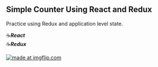 ## Simple Counter Using React and Redux

Practice using Redux and application level state.

:coffee:**_React_**
<br>
:coffee:**_Redux_**

<a href="https://imgflip.com/gif/2q1vgn"><img src="https://i.imgflip.com/2q1vgn.gif" title="made at imgflip.com"/></a>
